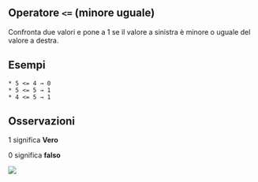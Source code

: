## Operatore `<=` (minore uguale)

Confronta due valori e pone a 1 se il valore a sinistra è minore o uguale del valore a destra.

## Esempi
```
* 5 <= 4 → 0
* 5 <= 5 → 1
* 4 <= 5 → 1
```

## Osservazioni

1 significa **Vero**

0 significa **falso**

<img src="/img/operatori/minoreuguale1.png">